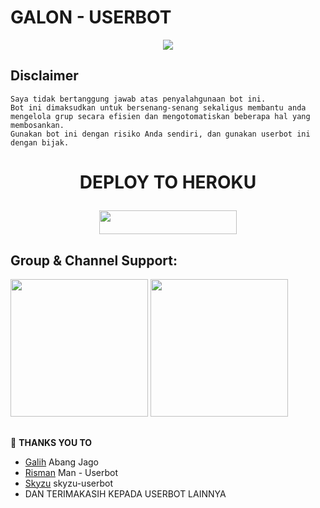 #     GALON  - USERBOT 

<p align="center">
  <img src="https://telegra.ph/file/5691a1f2ab21ffb310b94.jpg">
</p>

##

## Disclaimer

```
Saya tidak bertanggung jawab atas penyalahgunaan bot ini.
Bot ini dimaksudkan untuk bersenang-senang sekaligus membantu anda
mengelola grup secara efisien dan mengotomatiskan beberapa hal yang membosankan.
Gunakan bot ini dengan risiko Anda sendiri, dan gunakan userbot ini dengan bijak.
```

##

# <p align="center">DEPLOY TO HEROKU</p>

<p align="center"><a href="https://heroku.com/deploy?template=https://github.com/Xayzo/Galon-Userbot"> <img src="https://img.shields.io/badge/Deploy%20To%20Heroku-blue?style=for-the-badge&logo=heroku" width="220" height="38.45"/></a></p>

##

## Group & Channel Support:

   <a href="https://t.me/GalonSupport"><img src="https://img.shields.io/badge/Group%20Support%3F-green?&style=flat-square?&logo=telegram" width=220px></a>
      <a href="https://t.me/GalonUpdates"><img src="https://img.shields.io/badge/Group%20Support%3F-yellow?&style=flat-square?&logo=telegram" width=220px></a></p>

##

🔰 **THANKS YOU TO**
*   [Galih](https://github.com/galihpujiirianto)   Abang Jago
*   [Risman](https://github.com/mrismanaziz/Man-Userbot)   Man - Userbot
*   [Skyzu](https://github.com/Skyzu/skyzu-userbot)   skyzu-userbot
*   DAN TERIMAKASIH KEPADA USERBOT LAINNYA

##

